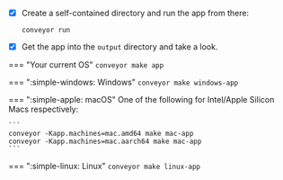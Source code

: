 * [x] Create a self-contained directory and run the app from there:

  ```
  conveyor run
  ```

* [x] Get the app into the `output` directory and take a look.

=== "Your current OS"
    ```
    conveyor make app
    ```

=== ":simple-windows: Windows"
    ```
    conveyor make windows-app
    ```

=== ":simple-apple: macOS"
    One of the following for Intel/Apple Silicon Macs respectively:

    ```
    conveyor -Kapp.machines=mac.amd64 make mac-app
    conveyor -Kapp.machines=mac.aarch64 make mac-app
    ```

=== ":simple-linux: Linux"
    ```
    conveyor make linux-app
    ```
